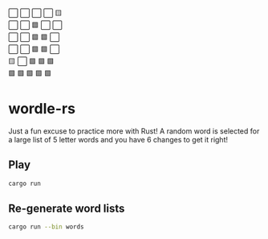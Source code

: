 ⬜ ⬜ ⬜ ⬜ 🟨<br>
⬜ ⬜ 🟩 ⬜ ⬜<br>
⬜ ⬜ 🟩 🟩 ⬜<br>
⬜ ⬜ 🟩 🟩 ⬜<br>
🟨 ⬜ 🟩 🟩 🟩<br>
🟩 🟩 🟩 🟩 🟩<br>

# wordle-rs

Just a fun excuse to practice more with Rust!
A random word is selected for a large list of 5 letter words and you have 6 changes to get it right!


## Play

```bash
cargo run
```

## Re-generate word lists

```bash
cargo run --bin words
```
